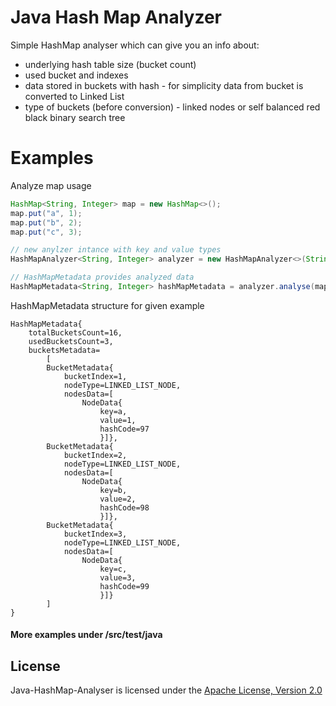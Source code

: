 # Java Hash Map Analyzer

Simple HashMap analyser which can give you an info about:
- underlying hash table size (bucket count)
- used bucket and indexes
- data stored in buckets with hash - for simplicity data from bucket is converted to Linked List 
- type of buckets (before conversion) - linked nodes or self balanced red black binary search tree


# Examples 

Analyze map usage 

```java
HashMap<String, Integer> map = new HashMap<>();
map.put("a", 1);
map.put("b", 2);
map.put("c", 3);

// new anylzer intance with key and value types
HashMapAnalyzer<String, Integer> analyzer = new HashMapAnalyzer<>(String.class, Integer.class);

// HashMapMetadata provides analyzed data
HashMapMetadata<String, Integer> hashMapMetadata = analyzer.analyse(map);
```

HashMapMetadata structure for given example
```
HashMapMetadata{
    totalBucketsCount=16, 
    usedBucketsCount=3, 
    bucketsMetadata=
        [
        BucketMetadata{
            bucketIndex=1, 
            nodeType=LINKED_LIST_NODE,
            nodesData=[
                NodeData{
                    key=a, 
                    value=1, 
                    hashCode=97
                    }]}, 
        BucketMetadata{
            bucketIndex=2, 
            nodeType=LINKED_LIST_NODE, 
            nodesData=[
                NodeData{
                    key=b, 
                    value=2, 
                    hashCode=98
                    }]}, 
        BucketMetadata{
            bucketIndex=3, 
            nodeType=LINKED_LIST_NODE, 
            nodesData=[
                NodeData{
                    key=c, 
                    value=3, 
                    hashCode=99
                    }]}
        ]
}
```

#### More examples under /src/test/java

## License

Java-HashMap-Analyser is licensed under the [Apache License, Version 2.0](http://www.apache.org/licenses/LICENSE-2.0)
